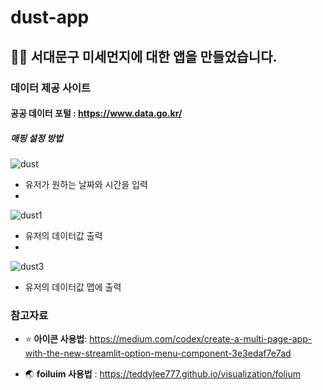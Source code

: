 # dust-app


 ## 🌆😷 서대문구 미세먼지에 대한 앱을 만들었습니다.
 
 ### 데이터 제공 사이트 
 #### 공공 데이터 포털 : https://www.data.go.kr/
 
 
 
##### 매핑 설정 방법


![dust](https://user-images.githubusercontent.com/105832380/172528540-67567e56-faa0-4ba0-8b40-1537857f9b38.png)

- 유저가 원하는 날짜와 시간을 입력
- 
![dust1](https://user-images.githubusercontent.com/105832380/172529237-38320c3c-cafb-4d9c-847b-425d749205a7.png)

- 유저의 데이터값 출력
- 
![dust3](https://user-images.githubusercontent.com/105832380/172530665-a4afbb51-8547-463d-a0a1-5de64da3f10a.png)

- 유저의 데이터값 맵에 출력


### 참고자료 

- ⭐️ **아이콘 사용법**: https://medium.com/codex/create-a-multi-page-app-with-the-new-streamlit-option-menu-component-3e3edaf7e7ad

- 🌏 **foiluim 사용법** : https://teddylee777.github.io/visualization/folium




